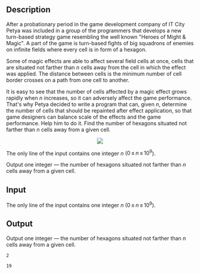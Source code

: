 ## Description

<div><p>After a probationary period in the game development company of IT City Petya was included in a group of the programmers that develops a new turn-based strategy game resembling the well known "Heroes of Might &amp; Magic". A part of the game is turn-based fights of big squadrons of enemies on infinite fields where every cell is in form of a hexagon.</p><p>Some of magic effects are able to affect several field cells at once, cells that are situated not farther than <span class="tex-span"><i>n</i></span> cells away from the cell in which the effect was applied. The distance between cells is the minimum number of cell border crosses on a path from one cell to another.</p><p>It is easy to see that the number of cells affected by a magic effect grows rapidly when <span class="tex-span"><i>n</i></span> increases, so it can adversely affect the game performance. That's why Petya decided to write a program that can, given <span class="tex-span"><i>n</i></span>, determine the number of cells that should be repainted after effect application, so that game designers can balance scale of the effects and the game performance. Help him to do it. Find the number of hexagons situated not farther than <span class="tex-span"><i>n</i></span> cells away from a given cell.</p><center> <img class="tex-graphics" src="file://WLUkvaQj.png" style="max-width: 100.0%;max-height: 100.0%;"> </center></div><div class="input-specification"><p>The only line of the input contains one integer <span class="tex-span"><i>n</i></span> (<span class="tex-span">0 ≤ <i>n</i> ≤ 10<sup class="upper-index">9</sup></span>).</p></div><div class="output-specification"><p>Output one integer — the number of hexagons situated not farther than <span class="tex-span"><i>n</i></span> cells away from a given cell.</p></div>

## Input

<p>The only line of the input contains one integer <span class="tex-span"><i>n</i></span> (<span class="tex-span">0 ≤ <i>n</i> ≤ 10<sup class="upper-index">9</sup></span>).</p>

## Output

<p>Output one integer — the number of hexagons situated not farther than <span class="tex-span"><i>n</i></span> cells away from a given cell.</p>





```input1
2

```




```output1
19
```


